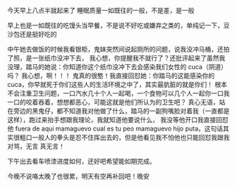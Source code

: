 今天早上八点半就起来了 睡眠质量一如既往的一般，不是差，是一般

早上也是一如既往的吃馒头当早餐，不是说不好吃或嫌弃之类的，单纯记一下，豆沙包还是挺好吃的

中午她去做饭的时候我看银柜，鬼妹突然间说起厕所的问题，说我没冲马桶，还拍了照，是一张纸巾没冲下去，
我心想，你提醒我不就行了？还批评起来了虽然我没理，踏马的她说：你知道你这个纸巾没冲下去会感染我们女性的 cuca（阴道）吗？
我心想，啊！！！ 鬼真的很憨！我直接回怼她：你踏马的这能感染你的 cuca，你早就死于你们这些人的生活环境之中了，其实最肮脏的就是你们！
根本不会注重卫生问题，一口汽水几十个人一起喝，一个食物可以几个人一起你一口我一口的咬着吞着，想想都恶心，可能这就是他们所认为的卫生吧？
真心无语，站在旁边的黑鬼仔，都不知道我对他做了什么，踏马的一副狗嘴脸对着我（一直都是这样），跑过来抬手想跟我理论，我就知道他要说什么，
我没等他开口我直接回怼他 fuera de aqui mamaguevo cual es tu peo mamaguevo hijo puta，这句话其实很粗口一般人的拳头是忍不住挥出去的，但是他看见我不怕他也只能回怼我跟我对骂，无言 真无言！

下午出去看车喷漆进度如何，还好吧希望能如期完成。

今晚不说咯太晚了也很累，明天有空再补回吧！晚安
